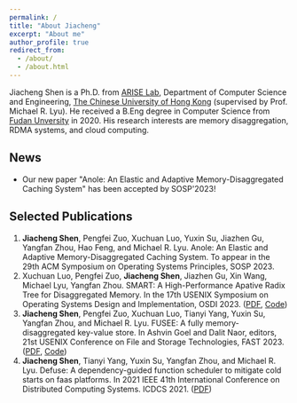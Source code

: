 ```yaml
---
permalink: /
title: "About Jiacheng"
excerpt: "About me"
author_profile: true
redirect_from: 
  - /about/
  - /about.html
---
```


Jiacheng Shen is a Ph.D. from [ARISE Lab](http://ariselab.cse.cuhk.edu.hk/), Department of Computer Science and Engineering, [The Chinese University of Hong Kong](https://www.cuhk.edu.hk/english/index.html) (supervised by Prof. Michael R. Lyu). He received a B.Eng degree in Computer Science from [Fudan Unversity](https://www.fudan.edu.cn/) in 2020. His research interests are memory disaggregation, RDMA systems, and cloud computing.

News
-----
- Our new paper "Anole: An Elastic and Adaptive Memory-Disaggregated Caching System" has been accepted by SOSP'2023!


Selected Publications
------
1. **Jiacheng Shen**, Pengfei Zuo, Xuchuan Luo, Yuxin Su, Jiazhen Gu, Yangfan Zhou, Hao Feng, and Michael R. Lyu. Anole: An Elastic and Adaptive Memory-Disaggregated Caching System. To appear in the 29th ACM Symposium on Operating Systems Principles, SOSP 2023.
2. Xuchuan Luo, Pengfei Zuo, **Jiacheng Shen**, Jiazhen Gu, Xin Wang, Michael Lyu, Yangfan Zhou. SMART: A High-Performance Apative Radix Tree for Disaggregated Memory. In the 17th USENIX Symposium on Operating Systems Design and Implementation, OSDI 2023. ([PDF](https://www.usenix.org/system/files/osdi23-luo.pdf), [Code](https//github.com/dmemsys/SMART))
3. **Jiacheng Shen**, Pengfei Zuo, Xuchuan Luo, Tianyi Yang, Yuxin Su, Yangfan Zhou, and Michael R. Lyu. FUSEE: A fully memory-disaggregated key-value store. In Ashvin Goel and Dalit Naor, editors, 21st USENIX Conference on File and Storage Technologies, FAST 2023. ([PDF](https://www.usenix.org/system/files/fast23-shen.pdf), [Code](https://github.com/dmemsys/FUSEE))
4. **Jiacheng Shen**, Tianyi Yang, Yuxin Su, Yangfan Zhou, and Michael R. Lyu. Defuse: A dependency-guided function scheduler to mitigate cold starts on faas platforms. In 2021 IEEE 41th International Conference on Distributed Computing Systems. ICDCS 2021. ([PDF](https://ieeexplore.ieee.org/abstract/document/9546470/))
